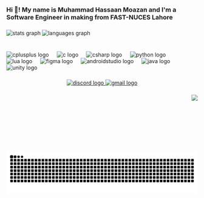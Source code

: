 <h3 align="left">Hi 👋! My name is Muhammad Hassaan Moazan and I'm a Software Engineer in making from FAST-NUCES Lahore</h3>

###

<div align="left">
  <img src="https://github-readme-stats.vercel.app/api?username=MHM0321&hide_title=false&hide_rank=false&show_icons=true&include_all_commits=true&count_private=true&disable_animations=false&theme=dracula&locale=en&hide_border=false" height="150" alt="stats graph"  />
  <img src="https://github-readme-stats.vercel.app/api/top-langs?username=MHM0321&locale=en&hide_title=false&layout=compact&card_width=320&langs_count=5&theme=dracula&hide_border=false" height="140" alt="languages graph"  />
</div>

###

<br clear="both">

<div align="left">
  <img src="https://cdn.jsdelivr.net/gh/devicons/devicon/icons/cplusplus/cplusplus-original.svg" height="37" alt="cplusplus logo"  />
  <img width="13" />
  <img src="https://cdn.jsdelivr.net/gh/devicons/devicon/icons/c/c-original.svg" height="37" alt="c logo"  />
  <img width="13" />
  <img src="https://cdn.jsdelivr.net/gh/devicons/devicon/icons/csharp/csharp-original.svg" height="37" alt="csharp logo"  />
  <img width="13" />
  <img src="https://cdn.jsdelivr.net/gh/devicons/devicon/icons/python/python-original.svg" height="37" alt="python logo"  />
  <img width="13" />
  <img src="https://cdn.jsdelivr.net/gh/devicons/devicon/icons/lua/lua-original.svg" height="37" alt="lua logo"  />
  <img width="13" />
  <img src="https://cdn.jsdelivr.net/gh/devicons/devicon/icons/figma/figma-original.svg" height="37" alt="figma logo"  />
  <img width="13" />
  <img src="https://cdn.jsdelivr.net/gh/devicons/devicon/icons/androidstudio/androidstudio-original.svg" height="37" alt="androidstudio logo"  />
  <img width="13" />
  <img src="https://cdn.jsdelivr.net/gh/devicons/devicon/icons/java/java-original-wordmark.svg" height="37" alt="java logo"  />
  <img width="13" />
  <img src="https://cdn.jsdelivr.net/gh/devicons/devicon/icons/unity/unity-original.svg" height="37" alt="unity logo"  />
</div>

###

<div align="center">
  <a href="discordapp.com/users/522370417474797588" target="_blank">
    <img src="https://raw.githubusercontent.com/maurodesouza/profile-readme-generator/master/src/assets/icons/social/discord/default.svg" width="56" height="42" alt="discord logo"  />
  </a>
  <a href="boxloid0321321@gmail.com" target="_blank">
    <img src="https://raw.githubusercontent.com/maurodesouza/profile-readme-generator/master/src/assets/icons/social/gmail/default.svg" width="56" height="42" alt="gmail logo"  />
  </a>
</div>

###

<img align="right" height="150" src="https://media-hosting.imagekit.io//9d767a50437c4c04/143567.gif?Expires=1835978992&Key-Pair-Id=K2ZIVPTIP2VGHC&Signature=CCEsaxyhZPB3DSRfzf098FyniwO1zSPtVRzEgi-DHD0Y5XCpkHo~h507FaOBJQpc0GqZpUr0bSrIGGiUbtJf-bpCikTYXz7klAmPEex1nxVeRwBy-Kff1J0MuB0LwzvrCgr9sm63jkCri7VPUBF-dMLh0DxO0XxmMTRbTRUBuCfMlkx8-GtL79miZQMNdNsW~Tbyo4uShdGg0AnT0QE77PXsu9sh16D8CjzhoJtZLZj9TLEilM2nDriwMFizk5pJdi7cRUEcUdZzGXRI4vYruPqdxwo9GUXVjqasnhXzIUG5oqOf32SBuT64fGBIcWMWFIiZHJ1Q3-oPKXscf3xozA__"  />

###

<img src="https://raw.githubusercontent.com/MHM0321/MHM0321/output/snake.svg" alt="Snake animation" />

###
